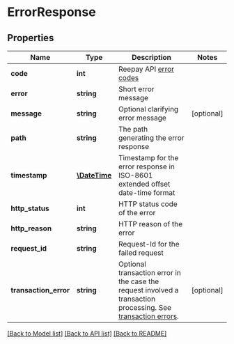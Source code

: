 # ErrorResponse

## Properties
 Name                  | Type                          | Description                                                                                                                                                           | Notes      
-----------------------|-------------------------------|-----------------------------------------------------------------------------------------------------------------------------------------------------------------------|------------
 **code**              | **int**                       | Reepay API [error codes](https://api.reepay.com/v1/error_codes)                                                                                                       |
 **error**             | **string**                    | Short error message                                                                                                                                                   |
 **message**           | **string**                    | Optional clarifying error message                                                                                                                                     | [optional] 
 **path**              | **string**                    | The path generating the error response                                                                                                                                |
 **timestamp**         | [**\DateTime**](\DateTime.md) | Timestamp for the error response in ISO-8601 extended offset date-time format                                                                                         |
 **http_status**       | **int**                       | HTTP status code of the error                                                                                                                                         |
 **http_reason**       | **string**                    | HTTP reason of the error                                                                                                                                              |
 **request_id**        | **string**                    | Request-Id for the failed request                                                                                                                                     |
 **transaction_error** | **string**                    | Optional transaction error in the case the request involved a transaction processing. See [transaction errors](https://reference.reepay.com/api/#transaction-errors). | [optional] 

[[Back to Model list]](../../README.md#documentation-for-models) [[Back to API list]](../../README.md#documentation-for-api-endpoints) [[Back to README]](../../README.md)

